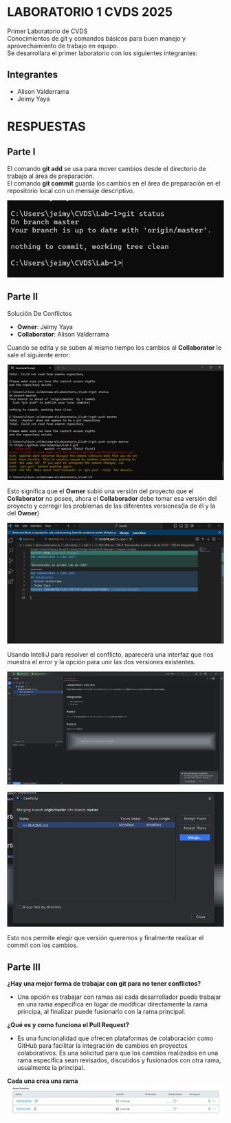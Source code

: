 # LABORATORIO 1 CVDS 2025
Primer Laboratorio de CVDS   
Conocimientos de git y comandos básicos para buen manejo y aprovechamiento de trabajo en equipo.   
Se desarrollara el primer laboratorio con los siguientes integrantes:
   
## Integrantes
- Alison Valderrama
- Jeimy Yaya
# RESPUESTAS
## Parte I
El comando **git add** se usa para mover cambios desde el directorio de trabajo al área de preparación.   
El comando **git commit** guarda los cambios en el área de preparación en el repositorio local con un mensaje descriptivo.

![Git](Imagenes/parte1.png) 
   
## Parte II
Solución De Conflictos  
- **Owner**: Jeimy Yaya    
- **Collaborator**: Alison Valderrama
   
Cuando se edita y se suben al mismo tiempo los cambios al **Collaborator** le sale el siguiente error:
   
![Imagen error](Imagenes/image(2).png)

Esto significa que el **Owner** subió una versión del proyecto que el **Collaborator** no posee, ahora el **Collaborador** debe tomar esa versión del proyecto y corregir los problemas de las diferentes versiones(la de él y la del **Owner**)

![Corrección del error](Imagenes/image(3).png)

Usando IntelliJ para resolver el conflicto, aparecera una interfaz que nos muestra el error y la opción para unir las dos versiones existentes.

![Imagen IntelliJ](Imagenes/image(7).png)

![Imagen IntelliJ Merge](Imagenes/image(8).png)

Esto nos permite elegir que versión queremos y finalmente realizar el commit con los cambios.

## Parte III
**¿Hay una mejor forma de trabajar con git para no tener conflictos?**
   
- Una opción es trabajar con ramas asi cada desarrollador puede trabajar en una rama específica en lugar de modificar directamente la rama principa, al finalizar puede fusionarlo con la rama principal.
     
**¿Qué es y como funciona el Pull Request?**   
   
- Es una funcionalidad que ofrecen plataformas de colaboración como GitHub para facilitar la integración de cambios en proyectos colaborativos. Es una solicitud para que los cambios realizados en una rama específica sean revisados, discutidos y fusionados con otra rama, usualmente la principal.   
   
**Cada una crea una rama**   
![Ramas](Imagenes/ramas.png)   






